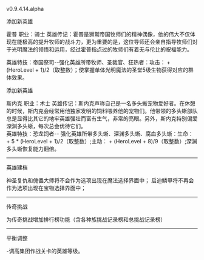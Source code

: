 v0.9.4.14.alpha

添加新英雄

霍普
职业：骑士
英雄传记：霍普是狮鹫帝国牧师们的精神偶像，他的伟大不仅体现在能极高的提升牧师的战斗力，更为重要的是，这位导师还会亲自指导牧师们对于光明魔法的领悟和运用，经过霍普指点过的牧师们有着无与伦比的祝福能力。

英雄特技：帝国祭司--强化英雄所带牧师、圣裁官、狂热者：攻击： + (HeroLevel + 1)/2（取整数）；使掌握单体光明魔法的圣堂5级生物获得对应的群体效果。

添加新英雄

斯内克
职业：术士
英雄传记：斯内克声称自己是一名多头蜥宠物爱好者。在休憩的时候，斯内克会经常用他独家发明的饲料喂养他的宠物们。他带领的多头蜥部队总是显得比其它的地牢英雄强壮而富有生气，非常的亮眼。另外，斯内克特别偏爱深渊多头蜥，每次总会优待它们。  
英雄特技：恐龙饲者-- 强化英雄所带多头蜥、深渊多头蜥、腐血多头蜥：生命： + 5 * (HeroLevel + 1)/2（取整数）;主动： + (HeroLevel + 8)/9（取整数）;深渊多头蜥恢复能力翻倍。

---

英雄建档

神圣复仇和傀儡大师将不会作为选项出现在魔法选择界面中；
启迪鳞甲将不再会作为选项出现在宝物选择界面中；

---

传奇挑战

为传奇挑战增加排行榜功能（含各种族挑战记录榜和总挑战记录榜）

---

平衡调整

-调高集团作战关卡的英雄等级。


